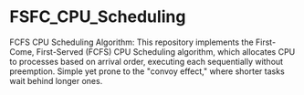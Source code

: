 # FSFC_CPU_Scheduling
FCFS CPU Scheduling Algorithm: This repository implements the First-Come, First-Served (FCFS) CPU Scheduling algorithm, which allocates CPU to processes based on arrival order, executing each sequentially without preemption. Simple yet prone to the "convoy effect," where shorter tasks wait behind longer ones.
